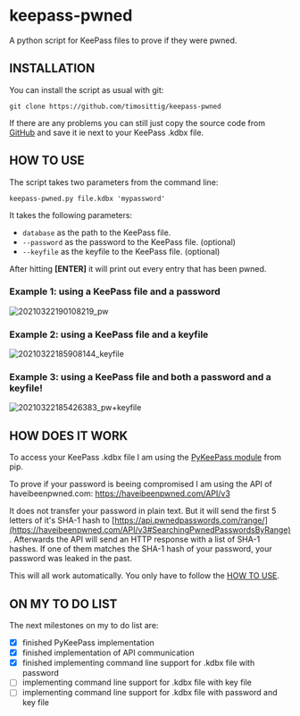 # keepass-pwned
A python script for KeePass files to prove if they were pwned.



## INSTALLATION

You can install the script as usual with git:
```
git clone https://github.com/timosittig/keepass-pwned
```

If there are any problems you can still just copy the source code from [GitHub](https://github.com/timosittig/keepass-pwned/blob/main/keepass_pwned.py) and save it ie next to your KeePass .kdbx file.






## HOW TO USE

The script takes two parameters from the command line:

```
keepass-pwned.py file.kdbx 'mypassword'
```

It takes the following parameters:
* `database` as the path to the KeePass file.
* `--password` as the password to the KeePass file. (optional)
* `--keyfile` as the keyfile to the KeePass file. (optional)

After hitting **[ENTER]** it will print out every entry that has been pwned.

### Example 1: using a KeePass file and a password

![20210322190108219_pw](https://user-images.githubusercontent.com/47139230/112037086-a9a17d00-8b41-11eb-8bf7-21862ec7be38.gif)



### Example 2: using a KeePass file and a keyfile

![20210322185908144_keyfile](https://user-images.githubusercontent.com/47139230/112037028-9a223400-8b41-11eb-9792-ad1f2aaca6ed.gif)



### Example 3: using a KeePass file and both a password and a keyfile!

![20210322185426383_pw+keyfile](https://user-images.githubusercontent.com/47139230/112037040-9c848e00-8b41-11eb-940a-666746c55479.gif)






## HOW DOES IT WORK

To access your KeePass .kdbx file I am using the [PyKeePass module](https://pypi.org/project/pykeepass/) from pip.

To prove if your password is beeing compromised I am using the API of haveibeenpwned.com: https://haveibeenpwned.com/API/v3

It does not transfer your password in plain text. But it will send the first 5 letters of it's SHA-1 hash to [https://api.pwnedpasswords.com/range/](https://haveibeenpwned.com/API/v3#SearchingPwnedPasswordsByRange). Afterwards the API will send an HTTP response with a list of SHA-1 hashes. If one of them matches the SHA-1 hash of your password, your password was leaked in the past.

This will all work automatically. You only have to follow the [HOW TO USE](https://github.com/timosittig/keepass-pwned/blob/main/README.md#how-to-use).






## ON MY TO DO LIST

The next milestones on my to do list are:
- [x] finished PyKeePass implementation
- [x] finished implementation of API communication
- [x] finished implementing command line support for .kdbx file with password
- [ ] implementing command line support for .kdbx file with key file
- [ ] implementing command line support for .kdbx file with password and key file
